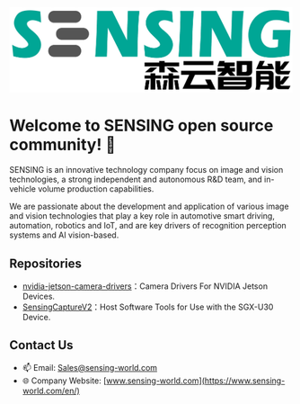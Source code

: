 <img src="https://github.com/SENSING-Technology/.github/blob/main/SENSING.jpg" />

# Welcome to SENSING open source community! 👋

SENSING is an innovative technology company focus on image and vision technologies, a strong independent and autonomous R&D team, and in-vehicle volume production capabilities.

We are passionate about the development and application of various image and vision technologies that play a key role in automotive smart driving, automation, robotics and IoT, and are key drivers of recognition perception systems and AI vision-based.

## Repositories
- [nvidia-jetson-camera-drivers](https://github.com/SENSING-Technology/nvidia-jetson-camera-drivers)：Camera Drivers For NVIDIA Jetson Devices.
- [SensingCaptureV2](https://github.com/SENSING-Technology/SensingCaptureV2)：Host Software Tools for Use with the SGX-U30 Device.

## Contact Us
- 📫 Email: Sales@sensing-world.com
- 🌐 Company Website: [www.sensing-world.com](https://www.sensing-world.com/en/)
